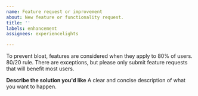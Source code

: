 ```yaml
---
name: Feature request or improvement
about: New feature or functionality request.
title: ''
labels: enhancement
assignees: experiencelights

---
```


To prevent bloat, features are considered when they apply to 80% of users.  80/20 rule.  There are exceptions, but please only submit feature requests that will benefit most users.

**Describe the solution you'd like**
A clear and concise description of what you want to happen.
